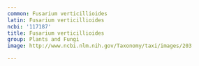 ```yaml
---
common: Fusarium verticillioides
latin: Fusarium verticillioides
ncbi: '117187'
title: Fusarium verticillioides
group: Plants and Fungi
image: http://www.ncbi.nlm.nih.gov/Taxonomy/taxi/images/203

---
```

